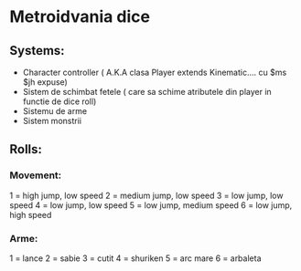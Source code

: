 # Metroidvania dice 


## Systems:
 - Character controller ( A.K.A clasa Player extends Kinematic.... cu $ms $jh expuse)
 - Sistem de schimbat fetele ( care sa schime atributele din player in functie de dice roll)
 - Sistemu de arme
 - Sistem monstrii


## Rolls:
### Movement:
 1 = high jump, low speed
 2 = medium jump, low speed
 3 = low jump, low speed
 4 = low jump, low speed
 5 = low jump, medium speed
 6 = low jump, high speed
### Arme:
 1 = lance
 2 = sabie
 3 = cutit
 4 = shuriken
 5 = arc mare
 6 = arbaleta
